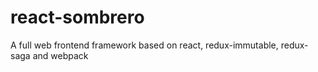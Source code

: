 # react-sombrero
A full web frontend framework based on react, redux-immutable, redux-saga and webpack
